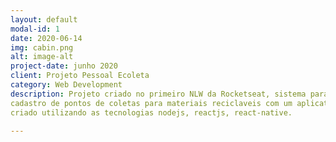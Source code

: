 ```yaml
---
layout: default
modal-id: 1
date: 2020-06-14
img: cabin.png
alt: image-alt
project-date: junho 2020
client: Projeto Pessoal Ecoleta
category: Web Development
description: Projeto criado no primeiro NLW da Rocketseat, sistema para 
cadastro de pontos de coletas para materiais reciclaveis com um aplicativo
criado utilizando as tecnologias nodejs, reactjs, react-native. 

---
```

